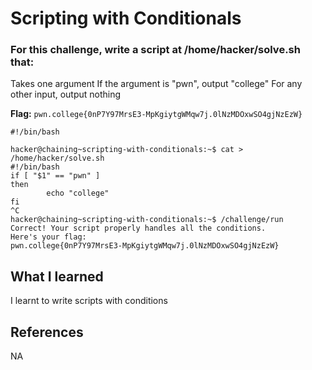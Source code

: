 # Scripting with Conditionals

### For this challenge, write a script at /home/hacker/solve.sh that:

Takes one argument
If the argument is "pwn", output "college"
For any other input, output nothing

**Flag:** `pwn.college{0nP7Y97MrsE3-MpKgiytgWMqw7j.0lNzMDOxwSO4gjNzEzW}`

```
#!/bin/bash

hacker@chaining~scripting-with-conditionals:~$ cat > /home/hacker/solve.sh
#!/bin/bash
if [ "$1" == "pwn" ]
then
        echo "college"
fi
^C
hacker@chaining~scripting-with-conditionals:~$ /challenge/run
Correct! Your script properly handles all the conditions.
Here's your flag:
pwn.college{0nP7Y97MrsE3-MpKgiytgWMqw7j.0lNzMDOxwSO4gjNzEzW}
```

## What I learned

I learnt to write scripts with conditions

## References

NA
